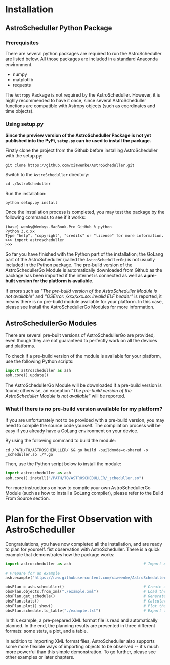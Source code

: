 # Installation

## AstroScheduller Python Package

### Prerequisites

There are several python packages are required to run the AstroScheduller are listed below. All those packages are included in a standard Anaconda environment. 

 - numpy
 - matplotlib
 - requests

The `Astropy` Package is not required by the AstroScheduller. However, it is highly recommended to have it once, since several AstroScheduller functions are compatible with Astropy objects (such as coordinates and time objects). 


### Using setup.py

**Since the preview version of the AstroScheduller Package is not yet published into the PyPi, `setup.py` can be used to install the package.** 

Firstly clone the project from the Github before installing AstroScheduller with the setup.py:
``` shell
git clone https://github.com/xiawenke/AstroScheduller.git
```

Switch to the `AstroScheduller` directory:
``` shell
cd ./AstroScheduller
```

Run the installation:
``` shell
python setup.py install
```

Once the installation process is completed, you may test the package by the following commands to see if it works:
``` shell
(base) wenky@Wenkys-MacBook-Pro GitHub % python
Python 3.x.xx
Type "help", "copyright", "credits" or "license" for more information.
>>> import astroscheduller
>>>
```

So far you have finished with the Python part of the installation; the GoLang part of the AstroScheduller (called the `AstroSchedullerGo`) is not usually included in the Python package. The pre-build version of the AstroSchedullerGo Module is automatically downloaded from Github as the package has been imported if the internet is connected as well as **a pre-built version for the platform is available**. 

If errors such as *"The pre-build version of the AstroScheduller Module is not available"* and *"OSError: /xxx/xxx.so: invalid ELF header"* is reported, it means there is no pre-build module available for your platform. In this case, please see Install the AstroSchedullerGo Modules for more information.

## AstroSchedullerGo Modules

There are several pre-built versions of AstroSchedullerGo are provided, even though they are not guaranteed to perfectly work on all the devices and platforms. 

To check if a pre-build version of the module is available for your platform, use the following Python scripts: 

``` python
import astroscheduller as ash
ash.core().update()
```

The AstroSchedullerGo Module will be downloaded if a pre-build version is found; otherwise, an exception *"The pre-build version of the AstroScheduller Module is not available"* will be reported.  

### What if there is no pre-build version available for my platform? 

If you are unfortunately not to be provided with a pre-build version, you may need to compile the source code yourself. The compilation process will be easy if you already have a GoLang environment on your device. 

By using the following command to build the module:

```shell
cd /PATH/TO/ASTROSCHEDULLER/ && go build -buildmode=c-shared -o _scheduller.so ./*.go
```

Then, use the Python script below to install the module:

```python
import astroscheduller as ash
ash.core().install("/PATH/TO/ASTROSCHEDULLER/_scheduller.so")
```

For more instructions on how to compile your own AstroSchedullerGo Module (such as how to install a GoLang compiler), please refer to the Build From Source section. 

# Plan for the First Observation with AstroScheduller

Congratulations, you have now completed all the installation, and are ready to plan for yourself. fist observation with AstroScheduller. There is a quick example that demonstrates how the package works:

```python
import astroscheduller as ash                                # Import AstroScheduller

# Prepare for an example
ash.example("https://raw.githubusercontent.com/xiawenke/AstroScheduller/Dev/tests/psr_list_debug.xml")

obsPlan = ash.scheduller()                                   # Create a new scheduller object
obsPlan.objects.from_xml("./example.xml")                    # Load the objects from a XML file
obsPlan.get_schedule()                                       # Generate the schedule
obsPlan.stats()                                              # Calculate the statistics
obsPlan.plot().show()                                        # Plot the schedule
obsPlan.schedule.to_table("./example.txt")                   # Export the schedule to a table
```

In this example, a pre-prepared XML format file is read and automatically planned. In the end, the planning results are presented in three different formats: some stats, a plot, and a table. 

In addition to importing XML format files, AstroScheduller also supports some more flexible ways of importing objects to be observed -- it's much more powerful than this simple demonstration. To go further, please see other examples or later chapters. 